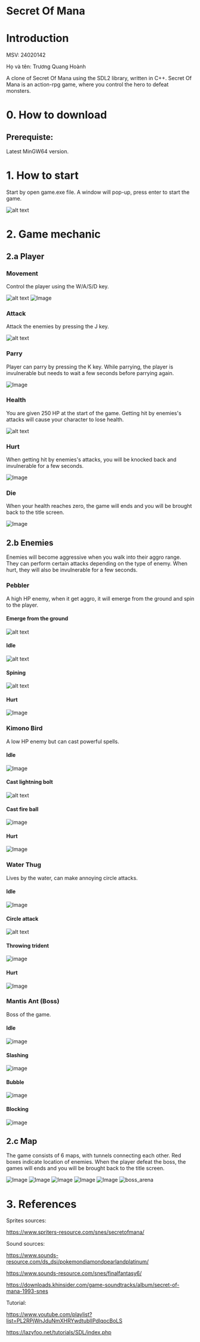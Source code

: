 # Secret Of Mana

# Introduction
MSV: 24020142

Họ và tên: Trương Quang Hoành

A clone of Secret Of Mana using the SDL2 library, written in C++. Secret Of Mana is an action-rpg game, where you control the hero to defeat monsters.

# 0. How to download

## Prerequiste:
Latest MinGW64 version.

# 1. How to start
Start by open game.exe file. A window will pop-up, press enter to start the game.

![alt text](https://github.com/user-attachments/assets/6f45f781-d32d-47d2-8fc1-923a3054a950)

# 2. Game mechanic
## 2.a Player
### Movement
Control the player using the W/A/S/D key.

![alt text](https://github.com/user-attachments/assets/5e578b8c-438d-4656-a8df-9817b3876db3)
![Image](https://github.com/user-attachments/assets/d72d270f-c92d-4140-b965-1284dac98305)

### Attack
Attack the enemies by pressing the J key.

![alt text](https://github.com/user-attachments/assets/4d8eb304-e1f4-438b-9266-e83603d8e938)

### Parry
Player can parry by pressing the K key. While parrying, the player is invulnerable but needs to wait a few seconds before parrying again.

![Image](https://github.com/user-attachments/assets/ee85903b-232e-43b9-a80c-971e987622b6)

### Health
You are given 250 HP at the start of the game. Getting hit by enemies's attacks will cause your character to lose health.

![alt text](https://github.com/user-attachments/assets/ab9837ce-cf35-4825-b6a4-3212ec6ba692)

### Hurt
When getting hit by enemies's attacks, you will be knocked back and invulnerable for a few seconds.

![Image](https://github.com/user-attachments/assets/c7a56412-5619-4ca9-8f9a-11e704af0791)

### Die
When your health reaches zero, the game will ends and you will be brought back to the title screen.

![Image](https://github.com/user-attachments/assets/0813aa1d-bc51-49a4-93a3-b553c42fdc90)

## 2.b Enemies
Enemies will become aggressive when you walk into their aggro range. They can perform certain attacks depending on the type of enemy. When hurt, they will also be invulnerable for a few seconds.

### Pebbler
A high HP enemy, when it get aggro, it will emerge from the ground and spin to the player.

#### Emerge from the ground
![alt text](https://github.com/user-attachments/assets/e5317402-b21b-486e-a427-1d0aa760840c)

#### Idle
![alt text](https://github.com/user-attachments/assets/df5550e2-39ae-4086-b505-761040b1b0a9)

#### Spining
![alt text](https://github.com/user-attachments/assets/43f22268-f518-47d3-b06f-a3c5242f6027)

#### Hurt
![Image](https://github.com/user-attachments/assets/909833c4-dca0-4314-a9a2-7bbcd78be591)

### Kimono Bird
A low HP enemy but can cast powerful spells.

#### Idle
![Image](https://github.com/user-attachments/assets/9bd33f65-25f6-457a-a7c1-a1147facd663)

#### Cast lightning bolt
![alt text](https://github.com/user-attachments/assets/3e56b495-5626-4def-af92-1654c44649fe)

#### Cast fire ball
![image](https://github.com/user-attachments/assets/a5627192-1eb9-4417-8d44-17abc441959e)

#### Hurt
![Image](https://github.com/user-attachments/assets/ce086f93-9015-4fbc-b974-930ae6d7a755)

### Water Thug
Lives by the water, can make annoying circle attacks.

#### Idle
![Image](https://github.com/user-attachments/assets/acf71fef-b3b1-4ac8-89b9-89233ca8ef01)

#### Circle attack
![alt text](https://github.com/user-attachments/assets/a4e58491-e512-409c-ba5f-4c2f5197b4de)

#### Throwing trident
![image](https://github.com/user-attachments/assets/d6725a3f-b83b-4e12-a38c-28303121988b)

#### Hurt
![Image](https://github.com/user-attachments/assets/0eab35ab-87ba-4bf5-a05a-6e675f697b1d)

### Mantis Ant (Boss)
Boss of the game.

#### Idle
![image](https://github.com/user-attachments/assets/9d807f8d-1f3d-42d8-9d78-d2ff86cbc624)

#### Slashing
![image](https://github.com/user-attachments/assets/1a4fb3f5-a06a-40a3-81cd-aad63f153300)

#### Bubble
![image](https://github.com/user-attachments/assets/39ea3a87-7057-4b6a-8542-9aeed95f4e76)

#### Blocking
![image](https://github.com/user-attachments/assets/f547546f-b377-4afa-8de5-c6beecce4895)

## 2.c Map
The game consists of 6 maps, with tunnels connecting each other. Red boxes indicate location of enemies. When the player defeat the boss, the games will ends and you will be brought back to the title screen.

![Image](https://github.com/user-attachments/assets/8d1f2b52-07cb-4295-99d4-377ca3debc4e)
![Image](https://github.com/user-attachments/assets/6f551eaa-2fe4-4b2c-9ade-6733d5d9e112)
![Image](https://github.com/user-attachments/assets/f9f2a430-556b-4018-b245-388cc49cc60e)
![Image](https://github.com/user-attachments/assets/28e1503c-9da0-43cd-96ce-8affe96518c0)
![Image](https://github.com/user-attachments/assets/68f148d2-edfc-45f3-b79a-61eb4bf4ac8d)
![boss_arena](https://github.com/user-attachments/assets/b8bc716b-1c4d-46b2-8532-75275532001d)


# 3. References
Sprites sources:

https://www.spriters-resource.com/snes/secretofmana/

Sound sources: 

https://www.sounds-resource.com/ds_dsi/pokemondiamondpearlandplatinum/

https://www.sounds-resource.com/snes/finalfantasy6/

https://downloads.khinsider.com/game-soundtracks/album/secret-of-mana-1993-snes

Tutorial:

https://www.youtube.com/playlist?list=PL2RPjWnJduNmXHRYwdtublIPdlqocBoLS

https://lazyfoo.net/tutorials/SDL/index.php



